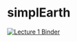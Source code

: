# simplEarth
[![Lecture 1 Binder](https://mybinder.org/badge_logo.svg)](https://mybinder.org/v2/gh/hdrake/simplEarth/master?urlpath=pluto/open?path=1_energy_balance_model.jl)
